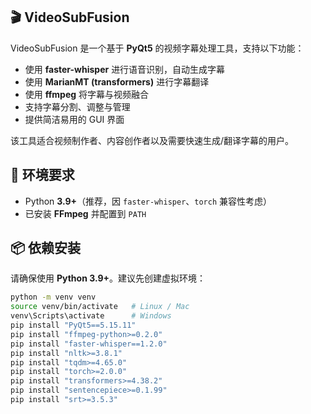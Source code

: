 ## 🎬 VideoSubFusion

  VideoSubFusion 是一个基于 **PyQt5** 的视频字幕处理工具，支持以下功能：

  - 使用 **faster-whisper** 进行语音识别，自动生成字幕  
  - 使用 **MarianMT (transformers)** 进行字幕翻译  
  - 使用 **ffmpeg** 将字幕与视频融合  
  - 支持字幕分割、调整与管理  
  - 提供简洁易用的 GUI 界面  

  该工具适合视频制作者、内容创作者以及需要快速生成/翻译字幕的用户。

## 🔧 环境要求

- Python **3.9+**（推荐，因 `faster-whisper`、`torch` 兼容性考虑）  
- 已安装 **FFmpeg** 并配置到 `PATH`  

## 📦 依赖安装

请确保使用 **Python 3.9+**。建议先创建虚拟环境：

```bash
python -m venv venv
source venv/bin/activate   # Linux / Mac
venv\Scripts\activate      # Windows
pip install "PyQt5==5.15.11"
pip install "ffmpeg-python>=0.2.0"
pip install "faster-whisper==1.2.0"
pip install "nltk>=3.8.1"
pip install "tqdm>=4.65.0"
pip install "torch>=2.0.0"
pip install "transformers>=4.38.2"
pip install "sentencepiece>=0.1.99"
pip install "srt>=3.5.3"
```

